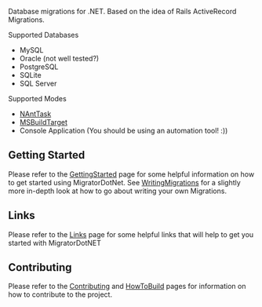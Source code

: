 Database migrations for .NET. Based on the idea of Rails ActiveRecord Migrations.

Supported Databases

  * MySQL
  * Oracle (not well tested?)
  * PostgreSQL
  * SQLite
  * SQL Server

Supported Modes

  * [NAntTask](NAntTask.md)
  * [MSBuildTarget](MSBuildTarget.md)
  * Console Application (You should be using an automation tool! :))

## Getting Started ##

Please refer to the [GettingStarted](GettingStarted.md) page for some helpful information on how to get started using MigratorDotNet. See [WritingMigrations](WritingMigrations.md) for a slightly more in-depth look at how to go about writing your own Migrations.

## Links ##

Please refer to the [Links](Links.md) page for some helpful links that will help to get you started with MigratorDotNET

## Contributing ##

Please refer to the [Contributing](Contributing.md) and [HowToBuild](HowToBuild.md) pages for information on how to contribute to the project.